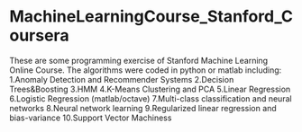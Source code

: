 # MachineLearningCourse_Stanford_Coursera
These are some programming exercise of Stanford Machine Learning Online Course. The algorithms were coded in python or matlab including: 1.Anomaly Detection and Recommender Systems 2.Decision Trees&amp;Boosting  3.HMM 4.K-Means Clustering and PCA 5.Linear Regression 6.Logistic Regression (matlab/octave) 7.Multi-class classification and neural networks 8.Neural network learning 9.Regularized linear regression and bias-variance 10.Support Vector Machiness
